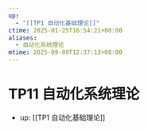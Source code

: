 ```yaml
---
up:
  - "[[TP1 自动化基础理论]]"
ctime: 2025-01-25T16:54:21+08:00
aliases:
  - 自动化系统理论
mtime: 2025-09-09T12:37:13+08:00
---
```


# TP11 自动化系统理论

- up: [[TP1 自动化基础理论]]

